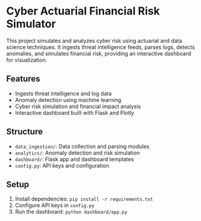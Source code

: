 # Cyber Actuarial Financial Risk Simulator

This project simulates and analyzes cyber risk using actuarial and data science techniques. It ingests threat intelligence feeds, parses logs, detects anomalies, and simulates financial risk, providing an interactive dashboard for visualization.

## Features

- Ingests threat intelligence and log data
- Anomaly detection using machine learning
- Cyber risk simulation and financial impact analysis
- Interactive dashboard built with Flask and Plotly

## Structure

- `data_ingestion/`: Data collection and parsing modules
- `analytics/`: Anomaly detection and risk simulation
- `dashboard/`: Flask app and dashboard templates
- `config.py`: API keys and configuration

## Setup

1. Install dependencies: `pip install -r requirements.txt`
2. Configure API keys in `config.py`
3. Run the dashboard: `python dashboard/app.py`
